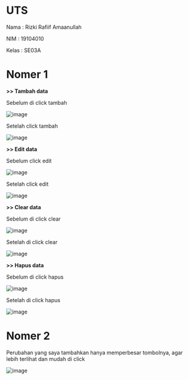 # UTS

Nama  : Rizki Rafiif Amaanullah

NIM   : 19104010

Kelas : SE03A


# Nomer 1

**>> Tambah data**

Sebelum di click tambah

![image](https://user-images.githubusercontent.com/58683476/120763522-80d63480-c541-11eb-8f2f-cb8e57585cba.png)

Setelah click tambah

![image](https://user-images.githubusercontent.com/58683476/120763595-94819b00-c541-11eb-81a4-3a2f9c278281.png)


**>> Edit data**

Sebelum click edit

![image](https://user-images.githubusercontent.com/58683476/120763830-ce52a180-c541-11eb-9c94-257ed08f03e7.png)

Setelah click edit

![image](https://user-images.githubusercontent.com/58683476/120763886-dca0bd80-c541-11eb-9046-aeeb310dad17.png)


**>> Clear data**

Sebelum di click clear

![image](https://user-images.githubusercontent.com/58683476/120764018-fcd07c80-c541-11eb-9207-78dcadfad0ec.png)

Setelah di click clear

![image](https://user-images.githubusercontent.com/58683476/120764082-0b1e9880-c542-11eb-958b-5a2781f6896a.png)


**>> Hapus data**

Sebelum di click hapus

![image](https://user-images.githubusercontent.com/58683476/120764325-3dc89100-c542-11eb-824d-56c6211232a8.png)

Setelah di click hapus

![image](https://user-images.githubusercontent.com/58683476/120764224-2689a380-c542-11eb-919c-9335754a0d36.png)


# Nomer 2

Perubahan yang saya tambahkan hanya memperbesar tombolnya, agar lebih terlihat dan mudah di click

![image](https://user-images.githubusercontent.com/58683476/120764533-710b2000-c542-11eb-82fa-c082e3ff6a0b.png)
